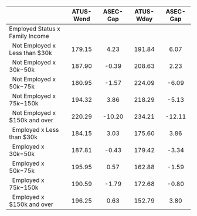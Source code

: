 
|                      |    ATUS-Wend |     ASEC-Gap |    ATUS-Wday |     ASEC-Gap |
| -------------------- | :----------: | :----------: | :----------: | :----------: |
| Employed Status x Family Income |              |              |              |              |
| &nbsp;&nbsp;Not Employed x Less than $30k |       179.15 |         4.23 |       191.84 |         6.07 |
| &nbsp;&nbsp;Not Employed x $30k-$50k |       187.90 |        -0.39 |       208.63 |         2.23 |
| &nbsp;&nbsp;Not Employed x $50k-$75k |       180.95 |        -1.57 |       224.09 |        -6.09 |
| &nbsp;&nbsp;Not Employed x $75k-$150k |       194.32 |         3.86 |       218.29 |        -5.13 |
| &nbsp;&nbsp;Not Employed x $150k and over |       220.29 |       -10.20 |       234.21 |       -12.11 |
| &nbsp;&nbsp;Employed x Less than $30k |       184.15 |         3.03 |       175.60 |         3.86 |
| &nbsp;&nbsp;Employed x $30k-$50k |       187.81 |        -0.43 |       179.42 |        -3.34 |
| &nbsp;&nbsp;Employed x $50k-$75k |       195.95 |         0.57 |       162.88 |        -1.59 |
| &nbsp;&nbsp;Employed x $75k-$150k |       190.59 |        -1.79 |       172.68 |        -0.80 |
| &nbsp;&nbsp;Employed x $150k and over |       196.25 |         0.63 |       152.79 |         3.80 |

